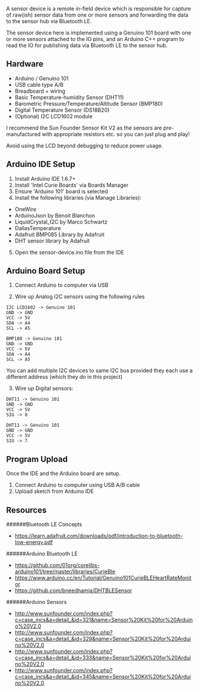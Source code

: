 A sensor device is a remote in-field device which is responsible for capture of raw(ish) sensor data from one or more sensors and forwarding the data to the sensor hub via Bluetooth LE.

The sensor device here is implemented using a Genuino 101 board with one or more sensors attached to the IO pins, and an Arduino C++ program to read the IO for publishing data via Bluetooth LE to the sensor hub.

Hardware
--------
- Arduino / Genuino 101
- USB cable type A/B
- Breadboard + wiring
- Basic Temperature-humidity Sensor (DHT11)
- Barometric Pressure/Temperature/Altitude Sensor (BMP180)
- Digital Temperature Sensor (DS18B20)
- (Optional) I2C LCD1602 module

I recommend the Sun Founder Sensor Kit V2 as the sensors are pre-manufactured with appropriate resistors etc. so you can just plug and play!

Avoid using the LCD beyond debugging to reduce power usage.

Arduino IDE Setup
-----------------
1. Install Arduino IDE 1.6.7+
2. Install 'Intel Curie Boards' via Boards Manager
3. Ensure 'Arduino 101' board is selected
4. Install the following libraries (via Manage Libraries):
- OneWire
- ArduinoJson by Benoit Blanchon
- LiquidCrystal_I2C by Marco Schwartz
- DallasTemperature
- Adafruit BMP085 Library by Adafruit
- DHT sensor library by Adafruit
5. Open the sensor-device.ino file from the IDE

Arduino Board Setup
-------------------
1) Connect Arduino to computer via USB

2) Wire up Analog I2C sensors using the following rules
```
I2C LCD1602 -> Genuino 101
GND -> GND
VCC -> 5V
SDA -> A4
SCL -> A5
```
```
BMP180 -> Genuino 101
GND -> GND
VCC -> 5V
SDA -> A4
SCL -> A5
```
You can add multiple I2C devices to same I2C bus provided they each use a different address (which they do in this project)

3) Wire up Digital sensors:
```
DHT11 -> Genuino 101
GND -> GND
VCC -> 5V
SIG -> 8
```
```
DHT11 -> Genuino 101
GND -> GND
VCC -> 5V
SIG -> 7
```

Program Upload
--------------
Once the IDE and the Arduino board are setup.

1. Connect Arduino to computer using USB A/B cable
2. Upload sketch from Arduino IDE

Resources
---------
######Bluetooth LE Concepts
* https://learn.adafruit.com/downloads/pdf/introduction-to-bluetooth-low-energy.pdf

######Arduino Bluetooth LE
* https://github.com/01org/corelibs-arduino101/tree/master/libraries/CurieBle
* https://www.arduino.cc/en/Tutorial/Genuino101CurieBLEHeartRateMonitor
* https://github.com/bneedhamia/DHTBLESensor

######Arduino Sensors
* http://www.sunfounder.com/index.php?c=case_incs&a=detail_&id=321&name=Sensor%20Kit%20for%20Arduino%20V2.0
* http://www.sunfounder.com/index.php?c=case_incs&a=detail_&id=329&name=Sensor%20Kit%20for%20Arduino%20V2.0
* http://www.sunfounder.com/index.php?c=case_incs&a=detail_&id=333&name=Sensor%20Kit%20for%20Arduino%20V2.0
* http://www.sunfounder.com/index.php?c=case_incs&a=detail_&id=345&name=Sensor%20Kit%20for%20Arduino%20V2.0
